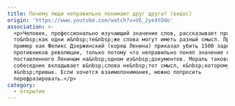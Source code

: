 ```yaml
---
title: Почему люди неправильно понимают друг друга? (видос)
origin: 'https://www.youtube.com/watch?v=VE_2ye4tDdo'
association: >-
  <p>Человек, профессионально изучающий значение слов, рассказывает про
  то&nbsp;как одни и&nbsp;те&nbsp;же слова могут иметь разный смысл. Приводится
  пример как Феликс Дзержинский (кореш Ленина) приказал убить 1500 задержанных
  противников революции, только потому что неправильно понял значение крестика,
  поставленного Лениным на&nbsp;одном из&nbsp;документов. Мораль такова: иногда
  собеседник вкладывает в&nbsp;слова не&nbsp;тот смысл, к&nbsp;которому
  я&nbsp;привык. Если хочется взаимопонимания, можно попросить
  перефразировать.</p>
category:
  - открытие
---
```


